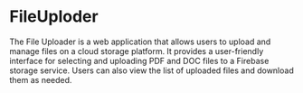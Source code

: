 # FileUploder
The File Uploader is a web application that allows users to upload and manage files on a cloud storage platform. It provides a user-friendly interface for selecting and uploading PDF and DOC files to a Firebase storage service. Users can also view the list of uploaded files and download them as needed.
